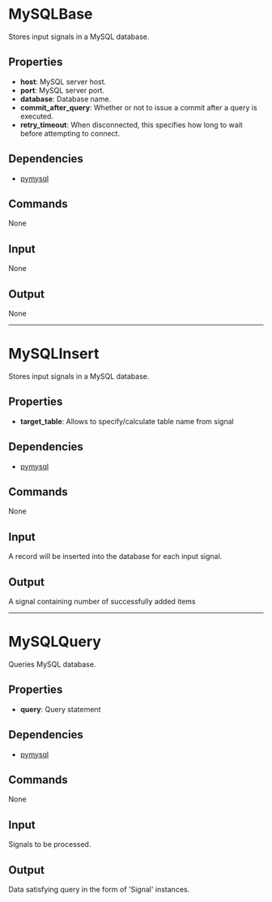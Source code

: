 MySQLBase
===========

Stores input signals in a MySQL database.

Properties
--------------

-   **host**: MySQL server host.
-   **port**: MySQL server port.
-   **database**: Database name.
-   **commit_after_query**: Whether or not to issue a commit after a query is executed.
-   **retry_timeout**: When disconnected, this specifies how long to wait before attempting to connect.

Dependencies
----------------

-   [pymysql](https://pypi.python.org/pypi/PyMySQL/)

Commands
----------------
None

Input
-------
None

Output
---------
None

***

MySQLInsert
===========

Stores input signals in a MySQL database.

Properties
--------------

-   **target_table**: Allows to specify/calculate table name from signal

Dependencies
----------------

-   [pymysql](https://pypi.python.org/pypi/PyMySQL/)

Commands
----------------
None

Input
-------
A record will be inserted into the database for each input signal.

Output
---------
A signal containing number of successfully added items

***

MySQLQuery
===========

Queries MySQL database.

Properties
--------------

-   **query**: Query statement

Dependencies
----------------

-   [pymysql](https://pypi.python.org/pypi/PyMySQL/)

Commands
----------------
None

Input
-------
Signals to be processed.

Output
---------
Data satisfying query in the form of 'Signal' instances.


